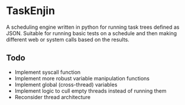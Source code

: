# TaskEnjin
A scheduling engine written in python for running task trees defined as JSON. Suitable for running basic tests on a schedule and then making different web or system calls based on the results.

## Todo
- Implement syscall function
- Implement more robust variable manipulation functions
- Implement global (cross-thread) variables
- Implement logic to cull empty threads instead of running them
- Reconsider thread architecture
